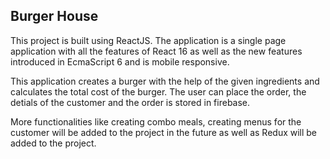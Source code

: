 ## Burger House


This project is built using ReactJS. The application is a single page application with all the features of React 16 as well as the new features introduced in EcmaScript 6 and is mobile responsive.

This application creates a burger with the help of the given ingredients and calculates the total cost of the burger. The user can place the order, the detials of the customer and the order is stored in firebase.

More functionalities like creating combo meals, creating menus for the customer will be added to the project in the future as well as Redux will be added to the project. 


